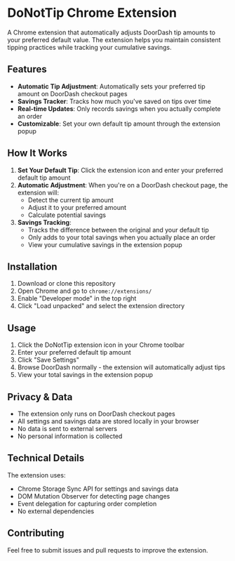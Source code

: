 # DoNotTip Chrome Extension

A Chrome extension that automatically adjusts DoorDash tip amounts to your preferred default value. The extension helps you maintain consistent tipping practices while tracking your cumulative savings.

## Features

- **Automatic Tip Adjustment**: Automatically sets your preferred tip amount on DoorDash checkout pages
- **Savings Tracker**: Tracks how much you've saved on tips over time
- **Real-time Updates**: Only records savings when you actually complete an order
- **Customizable**: Set your own default tip amount through the extension popup

## How It Works

1. **Set Your Default Tip**: Click the extension icon and enter your preferred default tip amount
2. **Automatic Adjustment**: When you're on a DoorDash checkout page, the extension will:
   - Detect the current tip amount
   - Adjust it to your preferred amount
   - Calculate potential savings
3. **Savings Tracking**: 
   - Tracks the difference between the original and your default tip
   - Only adds to your total savings when you actually place an order
   - View your cumulative savings in the extension popup

## Installation

1. Download or clone this repository
2. Open Chrome and go to `chrome://extensions/`
3. Enable "Developer mode" in the top right
4. Click "Load unpacked" and select the extension directory

## Usage

1. Click the DoNotTip extension icon in your Chrome toolbar
2. Enter your preferred default tip amount
3. Click "Save Settings"
4. Browse DoorDash normally - the extension will automatically adjust tips
5. View your total savings in the extension popup

## Privacy & Data

- The extension only runs on DoorDash checkout pages
- All settings and savings data are stored locally in your browser
- No data is sent to external servers
- No personal information is collected

## Technical Details

The extension uses:
- Chrome Storage Sync API for settings and savings data
- DOM Mutation Observer for detecting page changes
- Event delegation for capturing order completion
- No external dependencies

## Contributing

Feel free to submit issues and pull requests to improve the extension. 
